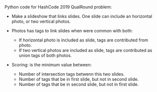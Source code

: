 Python code for HashCode 2019 QualRound problem:

- Make a slideshow that links slides. One slide can include an horizontal photo, or two vertical photos.

- Photos has tags to link slides when were common with both:
  * If horizontal photo is included as slide, tags are contributed from photo.
  * If two vertical photos are included as slide, tags are contributed as union tags of both photos.
  
- Scoring: is the minimum value between:
  * Number of intersection tags betwenn this two slides.
  * Number of tags that be in first slide, but not in second slide.
  * Number of tags that be in second slide, but not in first slide.
